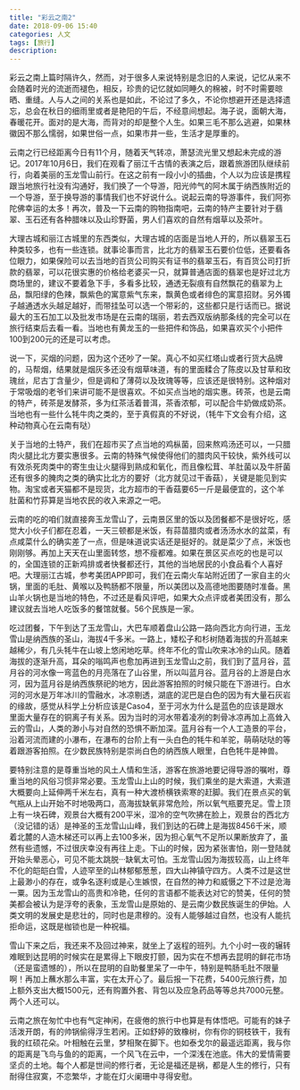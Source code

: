 ```yaml
---
title: "彩云之南2"
date: 2018-09-06 15:40
categories: 人文
tags: [旅行]
description: 
---
```


彩云之南上篇时隔许久，然而，对于很多人来说特别是念旧的人来说，记忆从来不会随着时光的流逝而褪色，相反，珍贵的记忆就如同睡久的棉被，时不时需要晾晒、重缝。人与人之间的关系也是如此，不论过了多久，不论你想避开还是选择遗忘，总会在秋日的细雨里或者是艳阳的午后，不经意间想起。海子说，面朝大海，春暖花开。面对的是大海，而背对的却是整个人生。如果三毛不那么逃避，如果林徽因不那么懦弱，如果世俗一点，如果市井一些，生活才是厚重的。

云南之行已经距离今日有11个月，随着天气转凉，萧瑟流光里又想起未完成的游记。2017年10月6日，我们在观看了丽江千古情的表演之后，跟着旅游团队继续前行，向着美丽的玉龙雪山前行。在这之前有一段小小的插曲，个人以为应该是携程跟当地旅行社没有沟通好，我们换了一个导游，阳光帅气的阿木属于纳西族附近的一个导游，至于换导游的事情我们也不好说什么。说起云南的导游事件，我们阿弥陀佛幸运的太多！再次，普及一下云南的购物指南吧，云南的特产主要针对于翡翠、玉石还有各种腊味以及山珍野菌，男人们喜欢的自然有烟草以及茶叶。

大理古城和丽江古城里的东西类似，大理古城的店面是当地人开的，所以翡翠玉石种类较多，也有一些连锁。就事论事而言，比北方的翡翠玉石要价位低，还要看各位眼力，如果保险可以去当地的百货公司购买有证书的翡翠玉石，有百货公司打折款的翡翠，可以花很实惠的价格给老婆买一只，就算普通店面的翡翠也是好过北方商场里的，建议不要着急下手，多看多比较，通透无裂痕有自然飘花的翡翠为上品，飘阳绿的色辣，飘紫色的寓意紫气东来，飘黄色或者绯色的寓意招财。另外镯子越通透水头越足越好，而带挂坠可以选一个带彩的，这些都只是行话而已。据说最大的玉石加工以及批发市场是在云南的瑞丽，若去西双版纳那条线的完全可以在旅行结束后去看一看。当地也有黄龙玉的一些把件和饰品，如果喜欢买个小把件100到200元的还是可以考虑。

说一下，买烟的问题，因为这个还吵了一架。真心不如买红塔山或者行货大品牌的，马帮烟，结果就是烟灰多还没有烟草味道，有的里面糅合了陈皮以及甘草和玫瑰丝，尼古丁含量少，但是调和了薄荷以及玫瑰等等，应该还是很特别。这种烟对于常吸烟的老爷们来讲可能不是很喜欢。不如买点当地的烟实惠。砖茶，也是云南的特产，砖茶是发酵茶，多为红茶活着普洱，茶香浓郁，可以配合牛奶做成奶茶。当地也有一些什么牦牛肉之类的，至于真假真的不好说，（牦牛下文会有介绍，这种动物真心在云南有哒）

关于当地的土特产，我们在超市买了点当地的鸡枞菌，回来熬鸡汤还可以，一只腊肉火腿比北方要实惠很多。云南的特殊气候使得他们的腊肉风干较快，紫外线可以有效杀死肉类中的寄生虫让火腿得到熟成和氧化，而且像松茸、羊肚菌以及牛肝菌还有很多的腌肉之类的确实比北方的要好（北方就见过干香菇），关键是能见到实物。淘宝或者天猫都不是现货，北方超市的干香菇要65一斤是最便宜的，这个羊肚菌和竹荪算是当地农民的收入来源之一吧。

云南的吃的咱们就直接奔玉龙雪山了，云南景区里的饭以及团餐都不是很好吃，感觉大小伙子们都在忍着，一天三顿都是米饭，有蒜苗腊肉或者汤汤水水的盆菜，有点咸菜什么的确实差了一点，但是味道说实话还是挺好的。就是菜少了点，米饭也刚刚够。再加上天天在山里面转悠，想不瘦都难。如果在景区买点吃的也是可以的，全国连锁的正新鸡排或者快餐都还行，其他的当地居民的小食品看个人喜好吧。大理丽江古城，参考美团APP即可，我们在云南火车站附近团了一家自主的火锅，里面的毛肚、黄喉以及鸭肠都不限量，所以美团以及高德地图要随时准备。黑山羊火锅也是当地的特色，不过还是看风评吧，如果大众点评或者美团没有，那么建议就去当地人吃饭多的餐馆就餐。56个民族是一家。

吃过团餐，下午到达了玉龙雪山，大巴车顺着盘山公路一路向西北方向行进，玉龙雪山是纳西族的圣山，海拔4千多米。一路上，矮松子和杉树随着海拔的升高越来越稀少，有几头牦牛在山坡上悠闲地吃草。终年不化的雪山吹来冰冷的山风。随着海拔的逐渐升高，耳朵的嗡鸣声也愈加再进到玉龙雪山之前，我们到了蓝月谷，蓝月谷的河水像一弯蓝色的月亮落在了山谷里，所以叫蓝月谷。蓝月谷的上游是白水河，因为蓝月谷是纳西族祭祀的地方，因此游客拍照的时候只能在下游进行。白水河的河水是万年冰川的雪融水，冰凉剔透，湖底的泥巴是白色的因为有大量石灰岩的缘故，感觉从科学上分析应该是Caso4，至于河水为什么是蓝色的应该是跟水里面大量存在的铜离子有关系。因为当时的河水带着凌冽的刺骨冰凉再加上高耸入云的雪山，人类的渺小与对自然的恐惧不断加深。蓝月谷有一个人工造景的平台，沿着河流而建的小瀑布，在瀑布的台阶上有一头白色的牦牛和羊驼，萌萌哒哒的等着跟游客拍照。在少数民族特别是崇尚白色的纳西族人眼里，白色牦牛是神兽。
 
要特别注意的是尊重当地的风土人情和生活，游客在旅游地要记得导游的嘱咐，尊重当地的风俗习惯非常必要。玉龙雪山上山的时候，我们乘坐的是大索道，大索道大概要向上延伸两千米左右，真有一种大渡桥横铁索寒的赶脚。我们在景点买的氧气瓶从上山开始不时地吸两口，高海拔缺氧非常危险，所以氧气瓶要充足。雪上顶上有一块石碑，观景台大概有200平米，湿冷的空气吹拂在脸上，观景台的西北方（没记错的话）是神圣的玉龙雪山山峰，我们到达的石碑上是海拔8456千米，顺着北麓的人造木梯还可以再上去100多米，因为担心氧气不足所以果断放弃了，虽然有些遗憾，不过很庆幸没有再往上走。下山的时候，因为紧张害怕，刚一登陆就开始头晕恶心，可见不能太跳脱···缺氧太可怕。玉龙雪山因为海拔较高，山上终年不化的皑皑白雪，人迹罕至的山林郁郁葱葱，四大山神镇守四方。人类不过是这世上最渺小的存在，或争名逐利或是心生嫉恨，在自然的神力和威慑之下不过是沧海一粟。因为玉龙雪山的高贵和冷艳，任何的言语都不能表达对它的赞美，任何的赞美都会被认为是浮夸的表象，玉龙雪山是原始的、是云南少数民族诞生的伊始。人类文明的发展史是悲壮的，同时也是肃穆的。没有人能够越过自然，也没有人能抗拒命运，这既是枷锁也是一种祝福。

雪山下来之后，我还来不及回过神来，就坐上了返程的班列。九个小时一夜的辗转难眠到达昆明的时候实在是累得上下眼皮打颤，因为实在不想再去昆明的鲜花市场（还是蛮遗憾的），所以在昆明的自助餐里呆了一中午，特别是鸭肠毛肚不限量啊！再加上蘸水那么丰富，实在太开心了。最后报一下花费，5400元旅行费，加上额外支出大概1500元，还有购置外套、背包以及应急药品等等总共7000元整。两个人还可以。

云南之旅在匆忙中也有气定神闲，在疲倦的旅行中也算是有体悟吧。可能有的妹子活泼开朗，有的帅锅偷得浮生若闲。正如舒婷的致橡树，你有你的铜枝铁干，我有我的红硕花朵。叶相触在云里，梦相聚在脚下。也如泰戈尔的最遥远距离，我与你的距离是飞鸟与鱼的的距离，一个风飞在云中，一个深浅在池底。伟大的爱情需要坚贞的土地。每个人都是世间的修行者，无论是福还是祸，都是人生的修行，只有耐得住寂寞，不恋繁华，才能在灯火阑珊中寻得安慰。